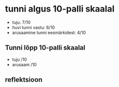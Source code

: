 # tunni algus 10-palli skaalal
* tuju: 7/10
* huvi tunni vastu: 6/10
* arusaamine tunni eesmärkidest: 4/10
## Tunni lõpp 10-palli skaalal
 * tuju /10
 * arusaam /10

## reflektsioon 

 